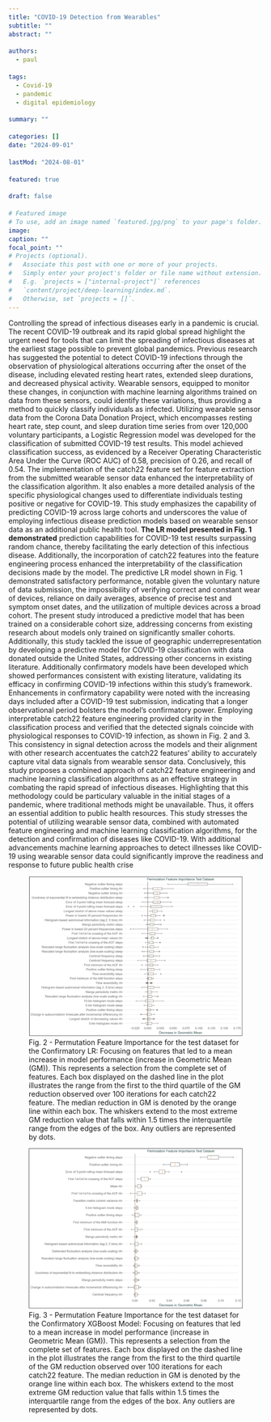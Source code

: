 ```yaml
---
title: "COVID-19 Detection from Wearables"
subtitle: ""
abstract: ""

authors:
  - paul

tags:
  - Covid-19
  - pandemic
  - digital epidemiology

summary: ""

categories: []
date: "2024-09-01"

lastMod: "2024-08-01"

featured: true

draft: false

# Featured image
# To use, add an image named `featured.jpg/png` to your page's folder.
image:
caption: ""
focal_point: ""
# Projects (optional).
#   Associate this post with one or more of your projects.
#   Simply enter your project's folder or file name without extension.
#   E.g. `projects = ["internal-project"]` references
#   `content/project/deep-learning/index.md`.
#   Otherwise, set `projects = []`.
---
```


Controlling the spread of infectious diseases early in a pandemic is crucial. The recent COVID-19 outbreak and its rapid global spread highlight the urgent need for tools that can limit the spreading of infectious diseases at the earliest stage possible to prevent global pandemics.
Previous research has suggested the potential to detect COVID-19 infections through the observation of physiological alterations occurring after the onset of the disease, including elevated resting heart rates, extended sleep durations, and decreased physical activity. Wearable sensors, equipped to monitor these changes, in conjunction with machine learning algorithms trained on data from these sensors, could identify these variations, thus providing a method to quickly classify individuals as infected.
Utilizing wearable sensor data from the Corona Data Donation Project, which encompasses resting heart rate, step count, and sleep duration time series from over 120,000 voluntary participants, a Logistic Regression model was developed for the classification of submitted COVID-19 test results. This model achieved classification success, as evidenced by a Receiver Operating Characteristic Area Under the Curve (ROC AUC) of 0.58, precision of 0.26, and recall of 0.54. The implementation of the catch22 feature set for feature extraction from the submitted wearable sensor data enhanced the interpretability of the classification algorithm. It also enables a more detailed analysis of the specific physiological changes used to differentiate individuals testing positive or negative for COVID-19.
This study emphasizes the capability of predicting COVID-19 across large cohorts and underscores the value of employing infectious disease prediction models based on wearable sensor data as an additional public health tool.
**The LR model presented in Fig. 1 demonstrated** prediction capabilities for COVID-19 test results surpassing random chance, thereby facilitating the early detection of this infectious disease. Additionally, the incorporation of catch22 features into the feature engineering process enhanced the interpretability of the classification decisions made by the model.
The predictive LR model shown in Fig. 1 demonstrated satisfactory performance, notable given the voluntary nature of data submission, the impossibility of verifying correct and constant wear of devices, reliance on daily averages, absence of precise test and symptom onset dates, and the utilization of multiple devices across a broad cohort. The present study introduced a predictive model that has been trained on a considerable cohort size, addressing concerns from existing research about models only trained on significantly smaller cohorts. Additionally, this study tackled the issue of geographic underrepresentation by developing a predictive model for COVID-19 classification with data donated outside the United States, addressing other concerns in existing literature.
Additionally confirmatory models have been developed which showed performances consistent with existing literature, validating its efficacy in confirming COVID-19 infections within this study’s framework. Enhancements in confirmatory capability were noted with the increasing days included after a COVID-19 test submission, indicating that a longer observational period bolsters the model’s confirmatory power. Employing interpretable catch22 feature engineering provided clarity in the classification process and verified that the detected signals coincide with physiological responses to COVID-19 infection, as shown in Fig. 2 and 3. This consistency in signal detection across the models and their alignment with other research accentuates the catch22 features’ ability to accurately capture vital data signals from wearable sensor data. Conclusively, this study proposes a combined approach of catch22 feature engineering and machine learning classification algorithms as an effective strategy in combating the rapid spread of infectious diseases. Highlighting that this methodology could be particulary valuable in the initial stages of a pandemic, where traditional methods might be unavailable. Thus, it offers an essential addition to public health resources. This study stresses the potential of utilizing wearable sensor data, combined with automated feature engineering and machine learning classification algorithms, for the detection and confirmation of diseases like COVID-19. With additional advancements machine learning approaches to detect illnesses like COVID-19 using wearable sensor data could significantly improve the readiness and response to future public health crise

 <figure>
  <img src="./figures/paul_w2.png" alt="drawing" width="Full"/>
  <figcaption>
  Fig. 2 - Permutation Feature Importance for the test dataset for the Confirmatory LR: Focusing on features that led to a mean increase in model performance (increase in Geometric Mean (GM)). This represents a selection from the complete set of features. Each box displayed on the dashed line in the plot illustrates the range from the first to the third quartile of the GM reduction observed over 100 iterations for each catch22 feature. The median reduction in GM is denoted by the orange line within each box. The whiskers extend to the most extreme GM reduction value that falls within 1.5 times the interquartile range from the edges of the box. Any outliers are represented by dots.
</figcaption>
</figure>

 <figure>
  <img src="./figures/paul_w3.png" alt="drawing" width="Full"/>
  <figcaption>
  Fig. 3 - Permutation Feature Importance for the test dataset for the Confirmatory XGBoost Model: Focusing on features that led to a mean increase in model performance (increase in Geometric Mean (GM)). This represents a selection from the complete set of features. Each box displayed on the dashed line in the plot illustrates the range from the first to the third quartile of the GM reduction observed over 100 iterations for each catch22 feature. The median reduction in GM is denoted by the orange line within each box. The whiskers extend to the most extreme GM reduction value that falls within 1.5 times the interquartile range from the edges of the box. Any outliers are represented by dots.
</figcaption>
</figure>
